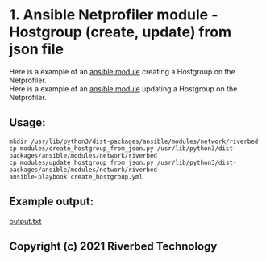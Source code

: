 # 1. Ansible Netprofiler module - Hostgroup (create, update) from json file

Here is a example of an [ansible module](modules/create_hostgroup_from_json.py) creating a Hostgroup on the Netprofiler.  
Here is a example of an [ansible module](modules/update_hostgroup_from_json.py) updating a Hostgroup on the Netprofiler.  

## Usage:

```shell
mkdir /usr/lib/python3/dist-packages/ansible/modules/network/riverbed
cp modules/create_hostgroup_from_json.py /usr/lib/python3/dist-packages/ansible/modules/network/riverbed
cp modules/update_hostgroup_from_json.py /usr/lib/python3/dist-packages/ansible/modules/network/riverbed
ansible-playbook create_hostgroup.yml
```

## Example output:

[output.txt](output_hostgroups.txt)


## Copyright (c) 2021 Riverbed Technology
